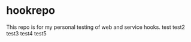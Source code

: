 # hookrepo
This repo is for my personal testing of web and service hooks.
test
test2
test3
test4
test5